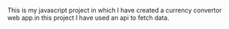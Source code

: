 This is my javascript project in which I have created a currency convertor web app.in this project I have used an api to fetch data.
